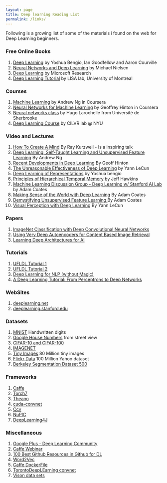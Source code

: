```yaml
---
layout: page
title: Deep learning Reading List
permalink: /links/
---
```


Following is a growing list of some of the materials i found on the web for Deep Learning beginners. 

### Free Online Books

1. [Deep Learning](http://www.iro.umontreal.ca/~bengioy/dlbook/) by Yoshua Bengio, Ian Goodfellow and Aaron Courville
2. [Neural Networks and Deep Learning](http://neuralnetworksanddeeplearning.com/) by  Michael Nielsen
3. [Deep Learning](http://research.microsoft.com/pubs/209355/DeepLearning-NowPublishing-Vol7-SIG-039.pdf) by Microsoft Research
4. [Deep Learning Tutorial](http://deeplearning.net/tutorial/deeplearning.pdf) by LISA lab, University of Montreal

### Courses

1. [Machine Learning](https://class.coursera.org/ml-005) by Andrew Ng in Coursera
2. [Neural Networks for Machine Learning](https://class.coursera.org/neuralnets-2012-001) by Geoffrey Hinton in Coursera
3. [Neural networks class](https://www.youtube.com/playlist?list=PL6Xpj9I5qXYEcOhn7TqghAJ6NAPrNmUBH) by Hugo Larochelle from Université de Sherbrooke
4. [Deep Learning Course](http://cilvr.cs.nyu.edu/doku.php?id=deeplearning:slides:start) by CILVR lab @ NYU


### Video and Lectures


1. [How To Create A Mind](https://www.youtube.com/watch?v=RIkxVci-R4k) By Ray Kurzweil - Is a inspiring talk 
2. [Deep Learning, Self-Taught Learning and Unsupervised Feature Learning](https://www.youtube.com/watch?v=n1ViNeWhC24) By Andrew Ng
3. [Recent Developments in Deep Learning](https://www.youtube.com/watch?v=vShMxxqtDDs&index=3&list=PL78U8qQHXgrhP9aZraxTT5-X1RccTcUYT) By Geoff Hinton
4. [The Unreasonable Effectiveness of Deep Learning](https://www.youtube.com/watch?v=sc-KbuZqGkI) by Yann LeCun
5. [Deep Learning of Representations](https://www.youtube.com/watch?v=4xsVFLnHC_0) by Yoshua bengio
6. [Principles of Hierarchical Temporal Memory](https://www.youtube.com/watch?v=6ufPpZDmPKA) by Jeff Hawkins
7. [Machine Learning Discussion Group - Deep Learning w/ Stanford AI Lab](https://www.youtube.com/watch?v=2QJi0ArLq7s&list=PL78U8qQHXgrhP9aZraxTT5-X1RccTcUYT) by Adam Coates
8. [Making Sense of the World with Deep Learning](http://vimeo.com/80821560) By Adam Coates
9. [Demystifying Unsupervised Feature Learning ](https://www.youtube.com/watch?v=wZfVBwOO0-k) By Adam Coates
10. [Visual Perception with Deep Learning](https://www.youtube.com/watch?v=3boKlkPBckA) By Yann LeCun


### Papers
1. [ImageNet Classification with Deep Convolutional Neural Networks](http://papers.nips.cc/paper/4824-imagenet-classification-with-deep-convolutional-neural-networks.pdf)
2. [Using Very Deep Autoencoders for Content Based Image Retrieval](http://www.cs.toronto.edu/~hinton/absps/esann-deep-final.pdf)
3. [Learning Deep Architectures for AI](http://www.iro.umontreal.ca/~lisa/pointeurs/TR1312.pdf)

### Tutorials
1. [UFLDL Tutorial 1](http://deeplearning.stanford.edu/wiki/index.php/UFLDL_Tutorial)
2. [UFLDL Tutorial 2](http://ufldl.stanford.edu/tutorial/supervised/LinearRegression/)
3. [Deep Learning for NLP (without Magic)](http://www.socher.org/index.php/DeepLearningTutorial/DeepLearningTutorial)
4. [A Deep Learning Tutorial: From Perceptrons to Deep Networks](http://www.toptal.com/machine-learning/an-introduction-to-deep-learning-from-perceptrons-to-deep-networks)


### WebSites
1. [deeplearning.net](http://deeplearning.net/)
2. [deeplearning.stanford.edu](http://deeplearning.stanford.edu/)


### Datasets
1. [MNIST](http://yann.lecun.com/exdb/mnist/) Handwritten digits
2. [Google House Numbers](http://ufldl.stanford.edu/housenumbers/) from street view
3. [CIFAR-10 and CIFAR-100](http://www.cs.toronto.edu/~kriz/cifar.html) 
4. [IMAGENET](http://www.image-net.org/)
5. [Tiny Images](http://groups.csail.mit.edu/vision/TinyImages/) 80 Million tiny images 
6. [Flickr Data](http://yahoolabs.tumblr.com/post/89783581601/one-hundred-million-creative-commons-flickr-images) 100 Million Yahoo dataset
7. [Berkeley Segmentation Dataset 500](http://www.eecs.berkeley.edu/Research/Projects/CS/vision/bsds/)


### Frameworks
1. [Caffe](http://caffe.berkeleyvision.org/) 
2. [Torch7](http://torch.ch/)
3. [Theano](http://deeplearning.net/software/theano/)
4. [cuda-convnet](https://code.google.com/p/cuda-convnet2/) 
5. [Ccv](http://libccv.org/doc/doc-convnet/)
6. [NuPIC](http://numenta.org/nupic.html)
7. [DeepLearning4J](http://deeplearning4j.org/)


### Miscellaneous
1. [Google Plus - Deep Learning Community](https://plus.google.com/communities/112866381580457264725)
2. [Caffe Webinar](http://on-demand-gtc.gputechconf.com/gtcnew/on-demand-gtc.php?searchByKeyword=shelhamer&searchItems=&sessionTopic=&sessionEvent=4&sessionYear=2014&sessionFormat=&submit=&select=+)
3. [100 Best Github Resources in Github for DL](http://meta-guide.com/software-meta-guide/100-best-github-deep-learning/)
4. [Word2Vec](https://code.google.com/p/word2vec/)
5. [Caffe DockerFile](https://registry.hub.docker.com/u/tleyden5iwx/caffe/)
6. [TorontoDeepLEarning convnet](https://github.com/TorontoDeepLearning/convnet)
7. [Vison data sets](http://www.cs.cmu.edu/~cil/v-images.html)


